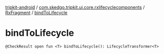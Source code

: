 [tripkit-android](../../index.md) / [com.skedgo.tripkit.ui.core.rxlifecyclecomponents](../index.md) / [RxFragment](index.md) / [bindToLifecycle](./bind-to-lifecycle.md)

# bindToLifecycle

`@CheckResult open fun <T> bindToLifecycle(): LifecycleTransformer<T>`